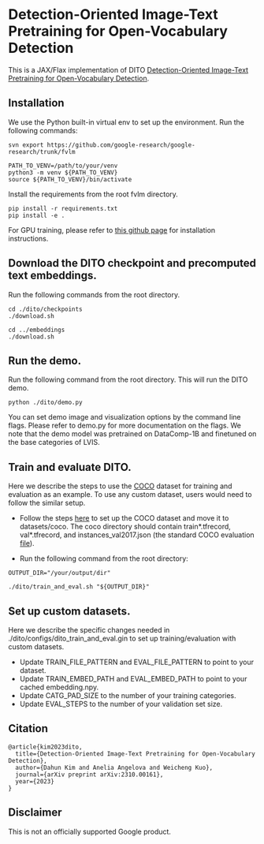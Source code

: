 # Detection-Oriented Image-Text Pretraining for Open-Vocabulary Detection

This is a JAX/Flax implementation of DITO [Detection-Oriented Image-Text Pretraining for Open-Vocabulary Detection](https://arxiv.org/abs/2310.00161).

## Installation
We use the Python built-in virtual env to set up the environment. Run the following commands:

```
svn export https://github.com/google-research/google-research/trunk/fvlm

PATH_TO_VENV=/path/to/your/venv
python3 -m venv ${PATH_TO_VENV}
source ${PATH_TO_VENV}/bin/activate
```

Install the requirements from the root fvlm directory.

```
pip install -r requirements.txt
pip install -e .
```

For GPU training, please refer to [this github page](https://github.com/google/jax/issues/13637) for installation instructions.


## Download the DITO checkpoint and precomputed text embeddings.
Run the following commands from the root directory.

```
cd ./dito/checkpoints
./download.sh

cd ../embeddings
./download.sh
```

## Run the demo.

Run the following command from the root directory. This will run the DITO demo.

```
python ./dito/demo.py
```

You can set demo image and visualization options by the command line flags. Please refer to demo.py for more documentation on the flags.
We note that the demo model was pretrained on DataComp-1B and finetuned on the base categories of LVIS.

## Train and evaluate DITO.

Here we describe the steps to use the [COCO](https://cocodataset.org/#home) dataset for training and evaluation as an example. To use any custom dataset, users would need to follow the similar setup.

* Follow the steps [here](https://cloud.google.com/tpu/docs/tutorials/mask-rcnn-2.x#prepare-coco) to set up the COCO dataset and move it to datasets/coco. The coco directory should contain train*.tfrecord, val*.tfrecord, and instances_val2017.json (the standard COCO evaluation [file](https://cocodataset.org/#download)).

* Run the following command from the root directory:

```
OUTPUT_DIR="/your/output/dir"

./dito/train_and_eval.sh "${OUTPUT_DIR}"
```

## Set up custom datasets.

Here we describe the specific changes needed in ./dito/configs/dito_train_and_eval.gin to set up training/evaluation with custom datasets.

* Update TRAIN_FILE_PATTERN and EVAL_FILE_PATTERN to point to your dataset.
* Update TRAIN_EMBED_PATH and EVAL_EMBED_PATH to point to your cached embedding.npy.
* Update CATG_PAD_SIZE to the number of your training categories.
* Update EVAL_STEPS to the number of your validation set size.

## Citation
```
@article{kim2023dito,
  title={Detection-Oriented Image-Text Pretraining for Open-Vocabulary Detection},
  author={Dahun Kim and Anelia Angelova and Weicheng Kuo},
  journal={arXiv preprint arXiv:2310.00161},
  year={2023}
}
```

## Disclaimer
This is not an officially supported Google product.
